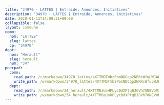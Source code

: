 ```yaml
---
title: "34970 - LATTES | Entraide, Annonces, Initiatives"
description: "34970 - LATTES | Entraide, Annonces, Initiatives"
date: 2020-01-11T14:09:21+09:00
collapsible: false
layout: commune
comm:
  nom: "LATTES"
  slug: lattes
  cp: "34970"
dept:
  nom: "Hérault"
  slug: herault
  num: "34"
peerpad:
  comm:
    read_path: /r/markdown/34970_lattes/4XTTMDTmbzPonNDCqp2NRRcWfuLWJWKYnoDBKomFnuxbUKFbT
    write_path: /w/markdown/34970_lattes/4XTTMDTmbzPonNDCqp2NRRcWfuLWJWKYnoDBKomFnuxbUKFbT-K3TgUor5GMoDTbr8YiLmu6AMuK83FpEJfbLmBVogUnwkgWhdXw5aQcdSAfEXbAJb1ZHiWa7q3fiL9nHnZGK7B2Mn3bUfRRfR8sJKSQ65bGkxh9uipRYTi3VeT85Mk4MjFBYQJFBK
  dept:
    read_path: /r/markdown/34_herault/4XTTMBaUoHPLycDdXPtqBJGVh78NEVoMZNyf8Wnh1X5DK6Ew8
    write_path: /w/markdown/34_herault/4XTTMBaUoHPLycDdXPtqBJGVh78NEVoMZNyf8Wnh1X5DK6Ew8-K3TgTd4rzWVX1F82NgGyNepGUxhqCmodCALjxNZeEdBQWQhd1NJYx1gHMW9QBLL6sN41ALXRejLsG2VetgVferfVncrvVCz47dChJvN8ouQLRMdWs4KpxKPeRYR1nspmhzdBqF8J
---
```


